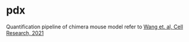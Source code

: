 # pdx

Quantification pipeline of chimera mouse model refer to [Wang et. al, Cell Research, 2021](https://www.nature.com/articles/s41422-020-00451-z)
